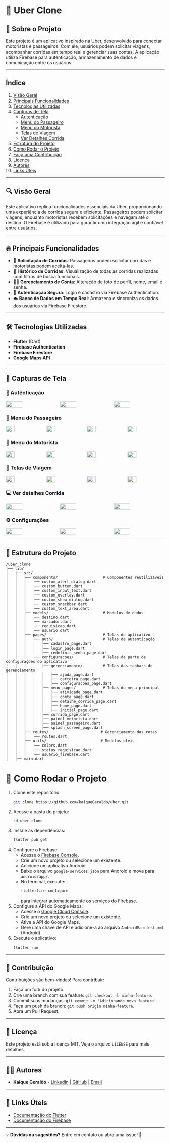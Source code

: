 # 🚖 Uber Clone

## 📌 Sobre o Projeto
Este projeto é um aplicativo inspirado na Uber, desenvolvido para conectar motoristas e passageiros. Com ele, usuários podem solicitar viagens, acompanhar corridas em tempo real e gerenciar suas contas. A aplicação utiliza Firebase para autenticação, armazenamento de dados e comunicação entre os usuários.

---

## Índice
1. [Visão Geral](#-visão-geral)
2. [Principais Funcionalidades](#-principais-funcionalidades)
3. [Tecnologias Utilizadas](#-tecnologias-utilizadas)
4. [Capturas de Tela](#-capturas-de-tela)
   - [Autenticação](#-autênticação)
   - [Menu do Passageiro](#-menu-do-passageiro)
   - [Menu do Motorista](#-menu-do-motorista)
   - [Telas de Viagem](#-telas-de-viagem)
   - [Ver Detalhes Corrida](#-ver-detalhes-corrida)
5. [Estrutura do Projeto](#-estrutura-do-projeto)
6. [Como Rodar o Projeto](#-como-rodar-o-projeto)
7. [Faça uma Contribuição](#-contribuição)
8. [Licença](#-licença)
9. [Autores](#-autores)
10. [Links Úteis](#-links-úteis)

---

## 🔍 Visão Geral
Este aplicativo replica funcionalidades essenciais da Uber, proporcionando uma experiência de corrida segura e eficiente. Passageiros podem solicitar viagens, enquanto motoristas recebem solicitações e navegam até o destino. O Firebase é utilizado para garantir uma integração ágil e confiável entre usuários.

---

## 🔥 Principais Funcionalidades
- 📍 **Solicitação de Corridas**: Passageiros podem solicitar corridas e motoristas podem aceitá-las.
- 📜 **Histórico de Corridas**: Visualização de todas as corridas realizadas com filtros de busca funcionais.
- 🧑‍💼 **Gerenciamento de Conta**: Alteração de foto de perfil, nome, email e senha.
- 🔐 **Autenticação Segura**: Login e cadastro via Firebase Authentication.
- ☁️ **Banco de Dados em Tempo Real**: Armazena e sincroniza os dados dos usuários via Firebase Firestore.

---

## 🛠 Tecnologias Utilizadas
- **Flutter** (Dart)
- **Firebase Authentication**
- **Firebase Firestore**
- **Google Maps API**

---

## 📸 Capturas de Tela
### 📱 Autênticação
<div style="display: flex; gap: 10px;">
  <img src="https://github.com/user-attachments/assets/a52f811b-0a33-4d33-83f4-787058347da5" style="width: 32%;"/>
  <img src="https://github.com/user-attachments/assets/f0227edc-ecbe-4d07-8177-f9c40fce8c01" style="width: 32%;"/>
  <img src="https://github.com/user-attachments/assets/ec94867e-8449-436d-8aa0-b59636124c94" style="width: 32%;"/>
</div>

### 🚖 Menu do Passageiro
<div style="display: flex; gap: 10px;">
  <img src="https://github.com/user-attachments/assets/412a46e4-00c0-4234-ad26-5813a15d05a7" style="width: 24%;"/>
  <img src="https://github.com/user-attachments/assets/4d6a37d5-b20d-4835-8cb7-ab49016d71ae" style="width: 24%;"/>
  <img src="https://github.com/user-attachments/assets/85024dc0-3dbb-4f8f-b490-24624907dc31" style="width: 24%;"/>
  <img src="https://github.com/user-attachments/assets/6120c09a-26e0-4ef4-9c45-7e457a4ec533" style="width: 24%;"/>
</div>

### 🚗 Menu do Motorista
<div style="display: flex; gap: 10px;">
  <img src="https://github.com/user-attachments/assets/715315c1-2d2a-4fd3-9249-859a4b0dcd63" style="width: 24%;"/>
  <img src="https://github.com/user-attachments/assets/f9294328-98c6-49e3-8c82-500f40ebac51" style="width: 24%;"/>
  <img src="https://github.com/user-attachments/assets/880b46c6-eebf-4522-bace-95e5a6bb2a90" style="width: 24%;"/>
  <img src="https://github.com/user-attachments/assets/8fe9c736-7de1-4145-8dd3-40506e819952" style="width: 24%;"/>
</div>

### 🧳 Telas de Viagem
<div style="display: flex; gap: 10px;">
  <img src="https://github.com/user-attachments/assets/45468dd5-e1b1-4566-b9b8-04320468ae4d" style="width: 24%;"/>
  <img src="https://github.com/user-attachments/assets/d87d8f70-ecf8-44c6-9633-5e720eba6f74" style="width: 24%;"/>
  <img src="https://github.com/user-attachments/assets/7b1f4e7a-5b81-4250-abb5-ea1598d47828" style="width: 24%;"/>
  <img src="https://github.com/user-attachments/assets/1a5d7196-7598-4a7a-af9a-9e63b5acc389" style="width: 24%;"/>
</div>

### 💻 Ver detalhes Corrida
<div style="display: flex; gap: 10px;">
  <img src="https://github.com/user-attachments/assets/5bdd7594-5333-42a3-bab5-817cbc2f4749" style="width: 32%;"/>
  <img src="https://github.com/user-attachments/assets/95465fe4-b044-4cf5-a442-dd65e07e69c7" style="width: 32%;"/>
  <img src="https://github.com/user-attachments/assets/f50e1e1a-e875-4fdf-ab8c-cccb62f80a87" style="width: 32%;"/>
</div>

### ⚙️ Configurações
<div style="display: flex; gap: 10px;">
  <img src="https://github.com/user-attachments/assets/374989e7-05db-41bb-a5ae-bef122882681" style="width: 32%;"/>
  <img src="https://github.com/user-attachments/assets/3370531c-71a7-4d5d-bfcf-5364f71e0ff7" style="width: 32%;"/>
  <img src="https://github.com/user-attachments/assets/3e45cc4d-7276-491c-8d6f-9309d43cdd90" style="width: 32%;"/>
</div>

---

## 📂 Estrutura do Projeto
```
/uber_clone
│── lib/
│   ├── src/
│   │   ├── components/                    # Componentes reutilizáveis
│   │   │   ├── custom_alert_dialog.dart
│   │   │   ├── custom_button.dart
│   │   │   ├── custom_input_text.dart
│   │   │   ├── custom_overlay.dart
│   │   │   ├── custom_show_dialog.dart
│   │   │   ├── custom_snackbar.dart
│   │   │   ├── custom_text_area.dart
│   │   ├── models/                        # Modelos de dados
│   │   │   ├── destino.dart
│   │   │   ├── marcador.dart
│   │   │   ├── requisicao.dart
│   │   │   ├── usuario.dart
│   │   ├── pages/                         # Telas do aplicativo
│   │   │   ├── auth/                      # Telas de autenticação
│   │   │   │   ├── cadastro_page.dart
│   │   │   │   ├── login_page.dart
│   │   │   │   ├── redefinir_senha_page.dart
│   │   │   ├── configuracoes/             # Telas da parte de configurações do aplicativo
│   │   │   │   ├── gerenciamento/         # Telas das tabbars de gerenciamento
│   │   │   │   │   ├── ajuda_page.dart
│   │   │   │   │   ├── carteira_page.dart
│   │   │   │   │   ├── configuracoes_page.dart
│   │   │   │   ├── menu_pages/            # Telas do menu principal
│   │   │   │   │   ├── atividade_page.dart
│   │   │   │   │   ├── conta_page.dart
│   │   │   │   │   ├── detalhe_corrida_page.dart
│   │   │   │   │   ├── home_page.dart
│   │   │   │   │   ├── initial_page.dart
│   │   │   │   ├── corrida_page.dart
│   │   │   │   ├── painel_motorista.dart
│   │   │   │   ├── painel_passageiro.dart
│   │   │   │   ├── splash_screen_page.dart
│   │   ├── routes/                       # Gerenciamento das rotas
│   │   │   ├── routes.dart
│   │   ├── utils/                        # Modelos uteis
│   │   │   ├── colors.dart
│   │   │   ├── status_requisicao.dart
│   │   │   ├── usuario_firebase.dart
│   │── main.dart

```

# 🚀 Como Rodar o Projeto
1. Clone este repositório:
   ```sh
   git clone https://github.com/kaiqueGeraldo/uber.git
   ```
2. Acesse a pasta do projeto:
   ```sh
   cd uber-clone
   ```
3. Instale as dependências:
   ```sh
   flutter pub get
   ```
4. Configure o Firebase:
   - Acesse o [Firebase Console](https://console.firebase.google.com/).
   - Crie um novo projeto ou selecione um existente.
   - Adicione um aplicativo Android.
   - Baixe o arquivo `google-services.json` para Android e mova para `android/app/`.
   - No terminal, execute:
     ```sh
     flutterfire configure
     ```
     para integrar automaticamente os serviços do Firebase.
5. Configure a API do Google Maps:
   - Acesse o [Google Cloud Console](https://console.cloud.google.com/).
   - Crie um novo projeto ou selecione um existente.
   - Ative a API do Google Maps.
   - Gere uma chave de API e adicione-a ao arquivo `AndroidManifest.xml` (Android).
6. Execute o aplicativo:
   ```sh
   flutter run
   ```

---

## 📌 Contribuição
Contribuições são bem-vindas! Para contribuir:
1. Faça um fork do projeto.
2. Crie uma branch com sua feature: `git checkout -b minha-feature`.
3. Commit suas mudanças: `git commit -m 'Adicionando nova feature'`.
4. Faça um push da branch: `git push origin minha-feature`.
5. Abra um Pull Request.

---

## 📄 Licença
Este projeto está sob a licença MIT. Veja o arquivo `LICENSE` para mais detalhes.

---

## 🧑🏽 Autores
- **Kaique Geraldo** - [LinkedIn](https://www.linkedin.com/in/kaique-geraldo) | [GitHub](https://github.com/kaiqueGeraldo) | [Email](mailto:kaiique2404@gmail.com)

---

## 🔗 Links Úteis
- [Documentação do Flutter](https://flutter.dev/docs)
- [Documentação do Firebase](https://firebase.google.com/docs?hl=pt-br)

---

💡 **Dúvidas ou sugestões?** Entre em contato ou abra uma issue! 🚀
